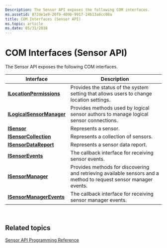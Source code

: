 ```yaml
---
Description: The Sensor API exposes the following COM interfaces.
ms.assetid: 872de1e9-20f9-409b-9917-24b13a8cc08a
title: COM Interfaces (Sensor API)
ms.topic: article
ms.date: 05/31/2018
---
```


# COM Interfaces (Sensor API)

The Sensor API exposes the following COM interfaces.



| Interface                                              | Description                                                                                                      |
|--------------------------------------------------------|------------------------------------------------------------------------------------------------------------------|
| [**ILocationPermissions**](/windows/desktop/api/sensorsapi/nn-sensorsapi-ilocationpermissions)   | Provides the status of the system setting that allows users to change location settings.                         |
| [**ILogicalSensorManager**](/previous-versions/windows/desktop/legacy/dd318934(v=vs.85)) | Provides methods used by logical sensor authors to manage logical sensor connections.                            |
| [**ISensor**](/windows/desktop/api/sensorsapi/nn-sensorsapi-isensor)                             | Represents a sensor.                                                                                             |
| [**ISensorCollection**](/windows/desktop/api/sensorsapi/nn-sensorsapi-isensorcollection)         | Represents a collection of sensors.                                                                              |
| [**ISensorDataReport**](/windows/desktop/api/sensorsapi/nn-sensorsapi-isensordatareport)         | Represents a sensor data report.                                                                                 |
| [**ISensorEvents**](/windows/desktop/api/sensorsapi/nn-sensorsapi-isensorevents)                 | The callback interface for receiving sensor events.                                                              |
| [**ISensorManager**](/windows/desktop/api/sensorsapi/nn-sensorsapi-isensormanager)               | Provides methods for discovering and retrieving available sensors and a method to request sensor manager events. |
| [**ISensorManagerEvents**](/windows/desktop/api/sensorsapi/nn-sensorsapi-isensormanagerevents)   | The callback interface for receiving sensor manager events.                                                      |



 

## Related topics

<dl> <dt>

[Sensor API Programming Reference](sensor-api-programming-reference.md)
</dt> </dl>

 

 
